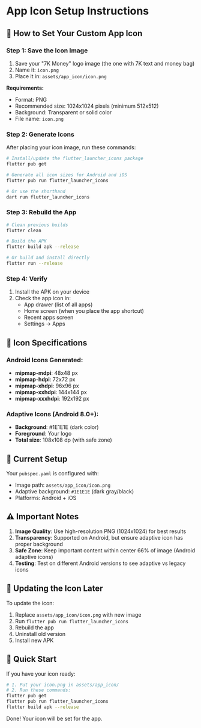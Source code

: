 # App Icon Setup Instructions

## 📱 How to Set Your Custom App Icon

### Step 1: Save the Icon Image
1. Save your "7K Money" logo image (the one with 7K text and money bag)
2. Name it: `icon.png`
3. Place it in: `assets/app_icon/icon.png`

**Requirements:**
- Format: PNG
- Recommended size: 1024x1024 pixels (minimum 512x512)
- Background: Transparent or solid color
- File name: `icon.png`

### Step 2: Generate Icons
After placing your icon image, run these commands:

```bash
# Install/update the flutter_launcher_icons package
flutter pub get

# Generate all icon sizes for Android and iOS
flutter pub run flutter_launcher_icons

# Or use the shorthand
dart run flutter_launcher_icons
```

### Step 3: Rebuild the App
```bash
# Clean previous builds
flutter clean

# Build the APK
flutter build apk --release

# Or build and install directly
flutter run --release
```

### Step 4: Verify
1. Install the APK on your device
2. Check the app icon in:
   - App drawer (list of all apps)
   - Home screen (when you place the app shortcut)
   - Recent apps screen
   - Settings → Apps

## 🎨 Icon Specifications

### Android Icons Generated:
- **mipmap-mdpi**: 48x48 px
- **mipmap-hdpi**: 72x72 px
- **mipmap-xhdpi**: 96x96 px
- **mipmap-xxhdpi**: 144x144 px
- **mipmap-xxxhdpi**: 192x192 px

### Adaptive Icons (Android 8.0+):
- **Background**: #1E1E1E (dark color)
- **Foreground**: Your logo
- **Total size**: 108x108 dp (with safe zone)

## 📁 Current Setup

Your `pubspec.yaml` is configured with:
- Image path: `assets/app_icon/icon.png`
- Adaptive background: `#1E1E1E` (dark gray/black)
- Platforms: Android + iOS

## ⚠️ Important Notes

1. **Image Quality**: Use high-resolution PNG (1024x1024) for best results
2. **Transparency**: Supported on Android, but ensure adaptive icon has proper background
3. **Safe Zone**: Keep important content within center 66% of image (Android adaptive icons)
4. **Testing**: Test on different Android versions to see adaptive vs legacy icons

## 🔄 Updating the Icon Later

To update the icon:
1. Replace `assets/app_icon/icon.png` with new image
2. Run `flutter pub run flutter_launcher_icons`
3. Rebuild the app
4. Uninstall old version
5. Install new APK

## 🎯 Quick Start

If you have your icon ready:
```bash
# 1. Put your icon.png in assets/app_icon/
# 2. Run these commands:
flutter pub get
flutter pub run flutter_launcher_icons
flutter build apk --release
```

Done! Your icon will be set for the app.
